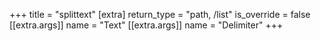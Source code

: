 +++
title = "splittext"
[extra]
return_type = "path, /list"
is_override = false
[[extra.args]]
name = "Text"
[[extra.args]]
name = "Delimiter"
+++